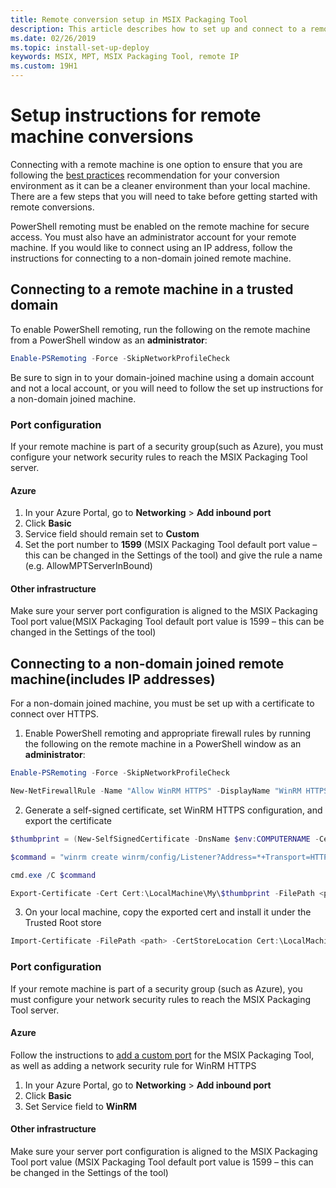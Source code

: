 ```yaml
---
title: Remote conversion setup in MSIX Packaging Tool
description: This article describes how to set up and connect to a remote machine to run app conversions using the MSIX Packaging Tool.
ms.date: 02/26/2019
ms.topic: install-set-up-deploy
keywords: MSIX, MPT, MSIX Packaging Tool, remote IP
ms.custom: 19H1
---
```


# Setup instructions for remote machine conversions

Connecting with a remote machine is one option to ensure that you are following the [best practices](prepare-your-environment.md) recommendation for your conversion environment as it can be a cleaner environment than your local machine. There are a few steps that you will need to take before getting started with remote conversions.  

PowerShell remoting must be enabled on the remote machine for secure access. You must also have an administrator account for your remote machine.  If you would like to connect using an IP address, follow the instructions for connecting to a non-domain joined remote machine.

## Connecting to a remote machine in a trusted domain

To enable PowerShell remoting, run the following on the remote machine from a PowerShell window as an **administrator**: 

``` PowerShell
Enable-PSRemoting -Force -SkipNetworkProfileCheck
```

Be sure to sign in to your domain-joined machine using a domain account and not a local account, or you will need to follow the set up instructions for a non-domain joined machine.

### Port configuration

If your remote machine is part of a security group(such as Azure), you must configure your network security rules to reach the MSIX Packaging Tool server.  

#### Azure

1. In your Azure Portal, go to **Networking** > **Add inbound port**
2. Click **Basic**
3. Service field should remain set to **Custom**
4. Set the port number to **1599** (MSIX Packaging Tool default port value – this can be changed in the Settings of the tool) and give the rule a name (e.g. AllowMPTServerInBound)

#### Other infrastructure

Make sure your server port configuration is aligned to the MSIX Packaging Tool port value(MSIX Packaging Tool default port value is 1599 – this can be changed in the Settings of the tool)

## Connecting to a non-domain joined remote machine(includes IP addresses)

For a non-domain joined machine, you must be set up with a certificate to connect over HTTPS.

1. Enable PowerShell remoting and appropriate firewall rules by running the following on the remote machine in a PowerShell window as an **administrator**:

``` PowerShell
Enable-PSRemoting -Force -SkipNetworkProfileCheck  

New-NetFirewallRule -Name "Allow WinRM HTTPS" -DisplayName "WinRM HTTPS" -Enabled  True -Profile Any -Action Allow -Direction Inbound -LocalPort 5986 -Protocol TCP
```
 
2. Generate a self-signed certificate, set WinRM HTTPS configuration, and export the certificate

``` PowerShell
$thumbprint = (New-SelfSignedCertificate -DnsName $env:COMPUTERNAME -CertStoreLocation Cert:\LocalMachine\My -KeyExportPolicy NonExportable).Thumbprint

$command = "winrm create winrm/config/Listener?Address=*+Transport=HTTPS @{Hostname=""$env:computername"";CertificateThumbprint=""$thumbprint""}"

cmd.exe /C $command

Export-Certificate -Cert Cert:\LocalMachine\My\$thumbprint -FilePath <path_to_cer_file>
```

3. On your local machine, copy the exported cert and install it under the Trusted Root store

``` PowerShell
Import-Certificate -FilePath <path> -CertStoreLocation Cert:\LocalMachine\Root
```

### Port configuration 

If your remote machine is part of a security group (such as Azure), you must configure your network security rules to reach the MSIX Packaging Tool server.  

#### Azure

Follow the instructions to [add a custom port](#azure) for the MSIX Packaging Tool, as well as adding a network security rule for WinRM HTTPS

1. In your Azure Portal, go to **Networking** > **Add inbound port**
2. Click **Basic**
3. Set Service field to **WinRM**

#### Other infrastructure 

Make sure your server port configuration is aligned to the MSIX Packaging Tool port value (MSIX Packaging Tool default port value is 1599 – this can be changed in the Settings of the tool)
